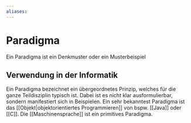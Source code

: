 ```yaml
---
aliases: 
---
```

# Paradigma 
Ein Paradigma ist ein Denkmuster oder ein Musterbeispiel
## Verwendung in der Informatik
Ein Paradigma bezeichnet ein übergeordnetes Prinzip, welches für die ganze Teildisziplin typisch ist. Dabei ist es nicht klar ausformulierbar, sondern manifestiert sich in Beispielen.
Ein sehr bekanntest Paradigma ist das [[Objekt|objektorientiertes Programmieren]] von bspw. [[Java]] oder [[C]].
Die [[Maschinensprache]] ist ein primitives Paradigma.